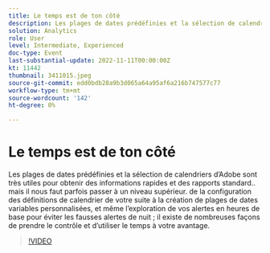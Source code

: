 ```yaml
---
title: Le temps est de ton côté
description: Les plages de dates prédéfinies et la sélection de calendriers d’Adobe sont très utiles pour obtenir des informations rapides et des rapports standard.. mais il nous faut parfois passer à un niveau supérieur. de la configuration des définitions de calendrier de votre suite à la création de plages de dates variables personnalisées, et même l’exploration de vos alertes en heures de base pour éviter les fausses alertes de nuit ; il existe de nombreuses façons de prendre le contrôle et d’utiliser le temps à votre avantage.
solution: Analytics
role: User
level: Intermediate, Experienced
doc-type: Event
last-substantial-update: 2022-11-11T00:00:00Z
kt: 11442
thumbnail: 3411015.jpeg
source-git-commit: edd0bdb28a9b3d065a64a95af6a216b747577c77
workflow-type: tm+mt
source-wordcount: '142'
ht-degree: 0%

---
```


# Le temps est de ton côté

Les plages de dates prédéfinies et la sélection de calendriers d’Adobe sont très utiles pour obtenir des informations rapides et des rapports standard.. mais il nous faut parfois passer à un niveau supérieur. de la configuration des définitions de calendrier de votre suite à la création de plages de dates variables personnalisées, et même l’exploration de vos alertes en heures de base pour éviter les fausses alertes de nuit ; il existe de nombreuses façons de prendre le contrôle et d’utiliser le temps à votre avantage.

>[!VIDEO](https://video.tv.adobe.com/v/3411015/?quality=12&learn=on)
